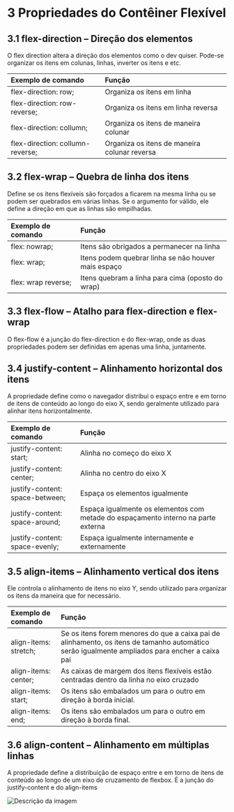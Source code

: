 # 3 Propriedades do Contêiner Flexível

## 3.1 flex-direction – Direção dos elementos

O flex direction altera a direção dos elementos como o dev quiser. Pode-se organizar os itens em colunas, linhas, inverter os itens e etc.

| Exemplo de comando  | Função  |
| :---- | :---- |
| flex-direction: row; | Organiza os itens em linha  |
| flex-direction: row-reverse; | Organiza os itens em linha reversa |
| flex-direction: collumn; | Organiza os itens de maneira colunar |
| flex-direction: collumn-reverse; | Organiza os itens de maneira colunar reversa |

## 3.2 flex-wrap – Quebra de linha dos itens

Define se os itens flexíveis são forçados a ficarem na mesma linha ou se podem ser quebrados em várias linhas. Se o argumento for válido, ele define a direção em que as linhas são empilhadas.

| Exemplo de comando  | Função  |
| :---- | :---- |
| flex: nowrap; | Itens são obrigados a permanecer na linha |
| flex: wrap; | Itens podem quebrar linha se não houver mais espaço |
| flex: wrap reverse; | Itens quebram a linha para cima (oposto do wrap) |

## 3.3 flex-flow – Atalho para flex-direction e flex-wrap

O flex-flow é a junção do flex-direction e do flex-wrap, onde as duas propriedades podem ser definidas em apenas uma linha, juntamente.

## 3.4 justify-content – Alinhamento horizontal dos itens

A propriedade define como o navegador distribui o espaço entre e em torno de itens de conteúdo ao longo do eixo X, sendo geralmente utilizado para alinhar itens horizontalmente.

| Exemplo de comando  | Função  |
| :---- | :---- |
| justify-content: start; | Alinha no começo do eixo X |
| justify-content: center; | Alinha no centro do eixo X |
| justify-content: space-between; | Espaça os elementos igualmente |
| justify-content: space-around; | Espaça igualmente os elementos com metade do espaçamento interno na parte externa |
| justify-content: space-evenly; | Espaça igualmente internamente e externamente |

## 3.5 align-items – Alinhamento vertical dos itens

Ele controla o alinhamento de itens no eixo Y, sendo utilizado para organizar os itens da maneira que for necessário.

| Exemplo de comando  | Função  |
| :---- | :---- |
| align-items: stretch; | Se os itens forem menores do que a caixa pai de alinhamento, os itens de tamanho automático serão igualmente ampliados para encher a caixa pai |
| align-items: center; | As caixas de margem dos itens flexíveis estão centradas dentro da linha no eixo cruzado |
| align-items: start; | Os itens são embalados um para o outro em direção à borda inicial. |
| align-items: end; | Os itens são embalados um para o outro em direção à borda final. |

## 3.6 align-content – Alinhamento em múltiplas linhas

A propriedade define a distribuição de espaço entre e em torno de itens de conteúdo ao longo de um eixo de cruzamento de flexbox. É a junção do justify-content e do align-items

![Descrição da imagem](https://css-tricks.com/wp-content/uploads/2018/10/align-content.svg)
